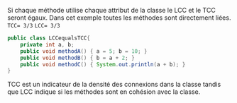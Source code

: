  
Si chaque méthode utilise chaque attribut de la classe le LCC et le TCC seront égaux. 
Dans cet exemple toutes les méthodes sont directement liées.
`TCC= 3/3`
`LCC= 3/3`
````java
public class LCCequalsTCC{
    private int a, b;
    public void methodA() { a = 5; b = 10; }
    public void methodB() { b = a + 2; }
    public void methodC() { System.out.println(a + b); }
}
````
TCC est un indicateur de la densité des connexions dans la classe tandis que LCC indique si les méthodes sont en cohésion avec la classe. 

